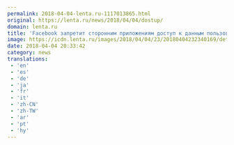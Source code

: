 ```yaml
---
permalink: 2018-04-04-lenta.ru-1117013865.html
original: https://lenta.ru/news/2018/04/04/dostup/
domain: lenta.ru
title: 'Facebook запретит сторонним приложениям доступ к данным пользователей'
image: https://icdn.lenta.ru/images/2018/04/04/23/20180404232340169/detail_f668b2c084ae3f00ff2fe2a0a79c2702.jpg
date: 2018-04-04 20:33:42
category: news
translations: 
 - 'en'
 - 'es'
 - 'de'
 - 'ja'
 - 'fr'
 - 'it'
 - 'zh-CN'
 - 'zh-TW'
 - 'ar'
 - 'pt'
 - 'hy'
---
```


